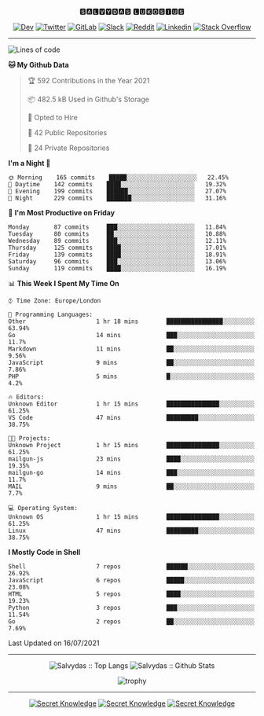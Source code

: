 <div align="center">
  
🆂🅰🅻🆅🆈🅳🅰🆂 🅻🆄🅺🅾🆂🅸🆄🆂 

  
[![Dev](https://img.shields.io/badge/-DEV-222222?style=flat-square&logo=dev.to&logoColor=white&link=https://dev.to/sso/)](https://dev.to/sso/)
[![Twitter](https://img.shields.io/badge/-Twitter-222222?style=flat-square&logo=twitter&logoColor=white&link=https://twitter.com/digital_wizz/)](https://twitter.com/digital_wizz/)
[![GitLab](https://img.shields.io/badge/-GitLab-222222?style=flat-square&logo=GitLab&logoColor=white&link=https://gitlab.com/ss-o/)](https://gitlab.com/ss-o/)
[![Slack](https://img.shields.io/badge/-Slack-222222?style=flat-square&logo=Slack&logoColor=white&link=https://digital-teams.slack.com/)](https://digital-teams.slack.com/)
[![Reddit](https://img.shields.io/badge/-Reddit-222222?style=flat-square&logo=Reddit&logoColor=white&link=https://https://www.reddit.com/user/ss-o/)](https://www.reddit.com/user/ss-o/)
[![Linkedin](https://img.shields.io/badge/-LinkedIn-222222?style=flat-square&logo=Linkedin&logoColor=white&link=https://www.linkedin.com/in/digital-clouds/)](https://www.linkedin.com/in/digital-clouds/)
[![Stack Overflow](https://img.shields.io/badge/-Stack%20Overflow-222222?style=flat-square&logo=stack-overflow&logoColor=white&link=https://stackoverflow.com/users/13893752/salvydas-lukosius)](https://stackoverflow.com/users/13893752/salvydas-lukosius)

</div>

---

<!--START_SECTION:waka-->
![Lines of code](https://img.shields.io/badge/From%20Hello%20World%20I%27ve%20Written-2.1%20million%20lines%20of%20code-blue)

**🐱 My Github Data** 

> 🏆 592 Contributions in the Year 2021
 > 
> 📦 482.5 kB Used in Github's Storage 
 > 
> 💼 Opted to Hire
 > 
> 📜 42 Public Repositories 
 > 
> 🔑 24 Private Repositories  
 > 
**I'm a Night 🦉** 

```text
🌞 Morning    165 commits    █████░░░░░░░░░░░░░░░░░░░░   22.45% 
🌆 Daytime    142 commits    ████░░░░░░░░░░░░░░░░░░░░░   19.32% 
🌃 Evening    199 commits    ██████░░░░░░░░░░░░░░░░░░░   27.07% 
🌙 Night      229 commits    ███████░░░░░░░░░░░░░░░░░░   31.16%

```
📅 **I'm Most Productive on Friday** 

```text
Monday       87 commits     ███░░░░░░░░░░░░░░░░░░░░░░   11.84% 
Tuesday      80 commits     ██░░░░░░░░░░░░░░░░░░░░░░░   10.88% 
Wednesday    89 commits     ███░░░░░░░░░░░░░░░░░░░░░░   12.11% 
Thursday     125 commits    ████░░░░░░░░░░░░░░░░░░░░░   17.01% 
Friday       139 commits    ████░░░░░░░░░░░░░░░░░░░░░   18.91% 
Saturday     96 commits     ███░░░░░░░░░░░░░░░░░░░░░░   13.06% 
Sunday       119 commits    ████░░░░░░░░░░░░░░░░░░░░░   16.19%

```


📊 **This Week I Spent My Time On** 

```text
⌚︎ Time Zone: Europe/London

💬 Programming Languages: 
Other                    1 hr 18 mins        ████████████████░░░░░░░░░   63.94% 
Go                       14 mins             ███░░░░░░░░░░░░░░░░░░░░░░   11.7% 
Markdown                 11 mins             ██░░░░░░░░░░░░░░░░░░░░░░░   9.56% 
JavaScript               9 mins              ██░░░░░░░░░░░░░░░░░░░░░░░   7.86% 
PHP                      5 mins              █░░░░░░░░░░░░░░░░░░░░░░░░   4.2%

🔥 Editors: 
Unknown Editor           1 hr 15 mins        ███████████████░░░░░░░░░░   61.25% 
VS Code                  47 mins             █████████░░░░░░░░░░░░░░░░   38.75%

🐱‍💻 Projects: 
Unknown Project          1 hr 15 mins        ███████████████░░░░░░░░░░   61.25% 
mailgun-js               23 mins             ████░░░░░░░░░░░░░░░░░░░░░   19.35% 
mailgun-go               14 mins             ███░░░░░░░░░░░░░░░░░░░░░░   11.7% 
MAIL                     9 mins              ██░░░░░░░░░░░░░░░░░░░░░░░   7.7%

💻 Operating System: 
Unknown OS               1 hr 15 mins        ███████████████░░░░░░░░░░   61.25% 
Linux                    47 mins             █████████░░░░░░░░░░░░░░░░   38.75%

```

**I Mostly Code in Shell** 

```text
Shell                    7 repos             ██████░░░░░░░░░░░░░░░░░░░   26.92% 
JavaScript               6 repos             █████░░░░░░░░░░░░░░░░░░░░   23.08% 
HTML                     5 repos             ████░░░░░░░░░░░░░░░░░░░░░   19.23% 
Python                   3 repos             ███░░░░░░░░░░░░░░░░░░░░░░   11.54% 
Go                       2 repos             ██░░░░░░░░░░░░░░░░░░░░░░░   7.69%

```



 Last Updated on 16/07/2021
<!--END_SECTION:waka-->

---

<div align=center>

![Salvydas :: Top Langs](https://github-readme-stats.vercel.app/api/top-langs/?username=ss-o&langs_count=8&card_width=300&theme=blue-green&layout=compact)
![Salvydas :: Github Stats](https://github-readme-stats.vercel.app/api?username=ss-o&theme=blue-green&layout=compact&no-frame=true)
 
![trophy](https://github-profile-trophy.vercel.app/?username=ss-o&theme=darkhub&rank=SSS,SS,S,AAA,AA,A,B,C&no-frame=true)

---


[![Secret Knowledge](https://github-readme-stats.vercel.app/api/pin/?username=github&repo=government.github.com&card_width=150&theme=blue-green&layout=compact)](https://github.com/github/government.github.com)
[![Secret Knowledge](https://github-readme-stats.vercel.app/api/pin/?username=ss-o&repo=the-book-of-secret-knowledge&card_width=150&theme=blue-green&layout=compact)](https://github.com/ss-o/the-book-of-secret-knowledge)
[![Secret Knowledge](https://github-readme-stats.vercel.app/api/pin/?username=security-io&repo=shodan-eye&card_width=150&theme=blue-green)](https://github.com/security-io/shodan-eye)

</div>

